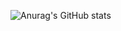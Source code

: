 ![Anurag's GitHub stats](https://github-readme-stats.vercel.app/api?username=DaoBaoKha&show_icons=true&theme=radical)
